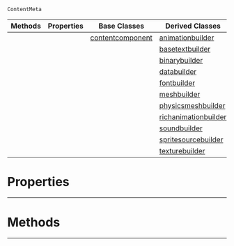  `ContentMeta`

|Methods|Properties|Base Classes|Derived Classes|
|---|---|---|---|
| | |[contentcomponent](https://github.com/ArendDanielek/ZeroDocsTest/blob/master/code_reference/class_reference/contentcomponent.markdown)|[animationbuilder](https://github.com/ArendDanielek/ZeroDocsTest/blob/master/code_reference/class_reference/animationbuilder.markdown)|
| | | |[basetextbuilder](https://github.com/ArendDanielek/ZeroDocsTest/blob/master/code_reference/class_reference/basetextbuilder.markdown)|
| | | |[binarybuilder](https://github.com/ArendDanielek/ZeroDocsTest/blob/master/code_reference/class_reference/binarybuilder.markdown)|
| | | |[databuilder](https://github.com/ArendDanielek/ZeroDocsTest/blob/master/code_reference/class_reference/databuilder.markdown)|
| | | |[fontbuilder](https://github.com/ArendDanielek/ZeroDocsTest/blob/master/code_reference/class_reference/fontbuilder.markdown)|
| | | |[meshbuilder](https://github.com/ArendDanielek/ZeroDocsTest/blob/master/code_reference/class_reference/meshbuilder.markdown)|
| | | |[physicsmeshbuilder](https://github.com/ArendDanielek/ZeroDocsTest/blob/master/code_reference/class_reference/physicsmeshbuilder.markdown)|
| | | |[richanimationbuilder](https://github.com/ArendDanielek/ZeroDocsTest/blob/master/code_reference/class_reference/richanimationbuilder.markdown)|
| | | |[soundbuilder](https://github.com/ArendDanielek/ZeroDocsTest/blob/master/code_reference/class_reference/soundbuilder.markdown)|
| | | |[spritesourcebuilder](https://github.com/ArendDanielek/ZeroDocsTest/blob/master/code_reference/class_reference/spritesourcebuilder.markdown)|
| | | |[texturebuilder](https://github.com/ArendDanielek/ZeroDocsTest/blob/master/code_reference/class_reference/texturebuilder.markdown)|


 #  Properties


---  
 #  Methods


---  
 
  
  
  
  
  
  
  

 